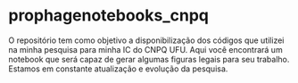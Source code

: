 # prophagenotebooks_cnpq
O repositório tem como objetivo a disponibilização dos códigos que utilizei na minha pesquisa para minha IC do CNPQ UFU. Aqui você encontrará um notebook que será capaz de gerar algumas figuras legais para seu trabalho. Estamos em constante atualização e evolução da pesquisa.

